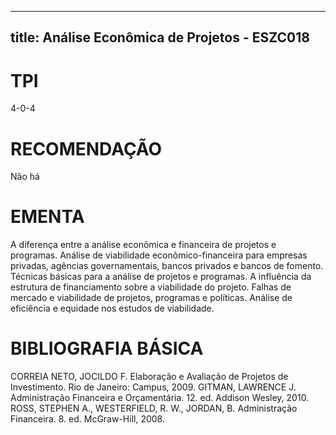 
---
title: Análise Econômica de Projetos - ESZC018 
---

# TPI

4-0-4

# RECOMENDAÇÃO

Não há

# EMENTA

A diferença entre a análise econômica e financeira de projetos e programas. Análise de viabilidade econômico-financeira para empresas privadas, agências governamentais, bancos privados e bancos de fomento. Técnicas básicas para a análise de projetos e programas. A influência da estrutura de financiamento sobre a viabilidade do projeto. Falhas de mercado e viabilidade de projetos, programas e políticas. Análise de eficiência e equidade nos estudos de viabilidade.

# BIBLIOGRAFIA BÁSICA

CORREIA NETO, JOCILDO F. Elaboração e Avaliação de Projetos de Investimento. Rio de Janeiro: Campus, 2009. 
GITMAN, LAWRENCE J. Administração Financeira e Orçamentária. 12. ed. Addison Wesley, 2010. 
ROSS, STEPHEN A., WESTERFIELD, R. W., JORDAN, B. Administração Financeira. 8. ed. McGraw-Hill, 2008.
        